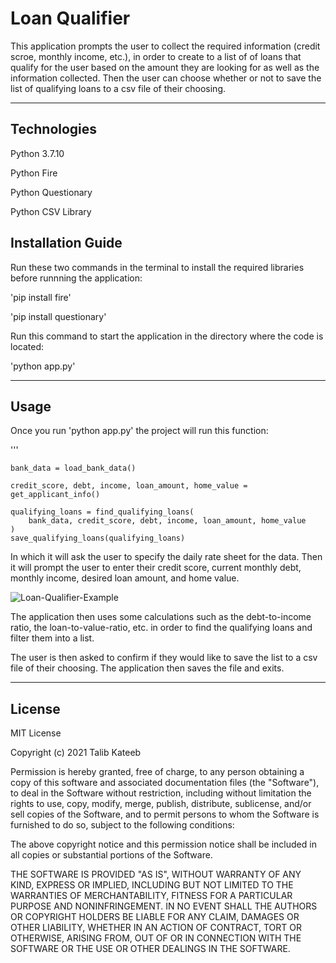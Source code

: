 # Loan Qualifier

This application prompts the user to collect the required information (credit scroe, monthly income, etc.), in order to create to a list of of loans that qualify for the user based on the amount they are looking for as well as the information collected. Then the user can choose whether or not to save the list of qualifying loans to a csv file of their choosing. 

---

## Technologies

Python 3.7.10 

Python Fire

Python Questionary

Python CSV Library

## Installation Guide

Run these two commands in the terminal to install the required libraries before runnning the application:

'pip install fire'

'pip install questionary'

Run this command to start the application in the directory where the code is located:

'python app.py'

---

## Usage

Once you run 'python app.py' the project will run this function:

'''
   
    bank_data = load_bank_data()

    credit_score, debt, income, loan_amount, home_value = get_applicant_info()

    qualifying_loans = find_qualifying_loans(
        bank_data, credit_score, debt, income, loan_amount, home_value
    )
    save_qualifying_loans(qualifying_loans)


In which it will ask the user to specify the daily rate sheet for the data. Then it will prompt the user to enter their credit score, current monthly debt, monthly income, desired loan amount, and home value.

![Loan-Qualifier-Example](Loan-Qualifier/Loan-Qualifier-Example.png)


The application then uses some calculations such as the debt-to-income ratio, the loan-to-value-ratio, etc. in order to find the qualifying loans and filter them into a list.

The user is then asked to confirm if they would like to save the list to a csv file of their choosing. The application then saves the file and exits. 

---

## License

MIT License

Copyright (c) 2021 Talib Kateeb

Permission is hereby granted, free of charge, to any person obtaining a copy
of this software and associated documentation files (the "Software"), to deal
in the Software without restriction, including without limitation the rights
to use, copy, modify, merge, publish, distribute, sublicense, and/or sell
copies of the Software, and to permit persons to whom the Software is
furnished to do so, subject to the following conditions:

The above copyright notice and this permission notice shall be included in all
copies or substantial portions of the Software.

THE SOFTWARE IS PROVIDED "AS IS", WITHOUT WARRANTY OF ANY KIND, EXPRESS OR
IMPLIED, INCLUDING BUT NOT LIMITED TO THE WARRANTIES OF MERCHANTABILITY,
FITNESS FOR A PARTICULAR PURPOSE AND NONINFRINGEMENT. IN NO EVENT SHALL THE
AUTHORS OR COPYRIGHT HOLDERS BE LIABLE FOR ANY CLAIM, DAMAGES OR OTHER
LIABILITY, WHETHER IN AN ACTION OF CONTRACT, TORT OR OTHERWISE, ARISING FROM,
OUT OF OR IN CONNECTION WITH THE SOFTWARE OR THE USE OR OTHER DEALINGS IN THE
SOFTWARE.
